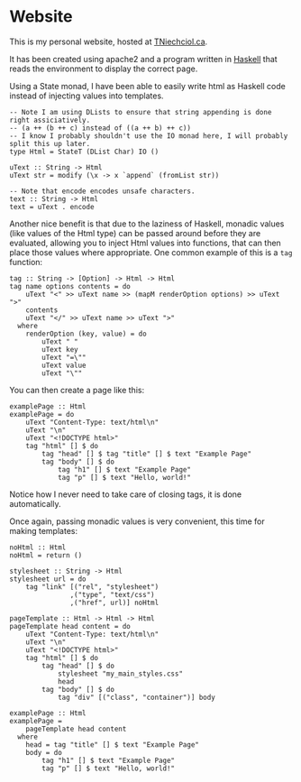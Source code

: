 Website
=======

This is my personal website, hosted at [TNiechciol.ca](TNiechciol.ca).

It has been created using apache2 and a program written in [Haskell](http://www.haskell.org/haskellwiki/Haskell) that reads the environment to display the correct page.

Using a State monad, I have been able to easily write html as Haskell code instead of injecting values into templates.

    -- Note I am using DLists to ensure that string appending is done right assiciatively.
    -- (a ++ (b ++ c) instead of ((a ++ b) ++ c))
    -- I know I probably shouldn't use the IO monad here, I will probably split this up later.
    type Html = StateT (DList Char) IO ()
    
    uText :: String -> Html
    uText str = modify (\x -> x `append` (fromList str))
    
    -- Note that encode encodes unsafe characters.
    text :: String -> Html
    text = uText . encode

Another nice benefit is that due to the laziness of Haskell, monadic values (like values of the Html type) can be passed around before they are evaluated, allowing you to inject Html values into functions, that can then place those values where appropriate. One common example of this is a `tag` function:

    tag :: String -> [Option] -> Html -> Html
    tag name options contents = do
        uText "<" >> uText name >> (mapM renderOption options) >> uText ">"
        contents
        uText "</" >> uText name >> uText ">"
      where
        renderOption (key, value) = do
            uText " "
            uText key
            uText "=\""
            uText value
            uText "\""

You can then create a page like this:

    examplePage :: Html
    examplePage = do
        uText "Content-Type: text/html\n"
        uText "\n"
        uText "<!DOCTYPE html>"
        tag "html" [] $ do
            tag "head" [] $ tag "title" [] $ text "Example Page"
            tag "body" [] $ do
                tag "h1" [] $ text "Example Page"
                tag "p" [] $ text "Hello, world!"

Notice how I never need to take care of closing tags, it is done automatically.

Once again, passing monadic values is very convenient, this time for making templates:

    noHtml :: Html
    noHtml = return ()
    
    stylesheet :: String -> Html
    stylesheet url = do
        tag "link" [("rel", "stylesheet")
                   ,("type", "text/css")
                   ,("href", url)] noHtml
    
    pageTemplate :: Html -> Html -> Html
    pageTemplate head content = do
        uText "Content-Type: text/html\n"
        uText "\n"
        uText "<!DOCTYPE html>"
        tag "html" [] $ do
            tag "head" [] $ do
                stylesheet "my_main_styles.css"
                head
            tag "body" [] $ do
                tag "div" [("class", "container")] body
    
    examplePage :: Html
    examplePage =
        pageTemplate head content
      where
        head = tag "title" [] $ text "Example Page"
        body = do
            tag "h1" [] $ text "Example Page"
            tag "p" [] $ text "Hello, world!"
